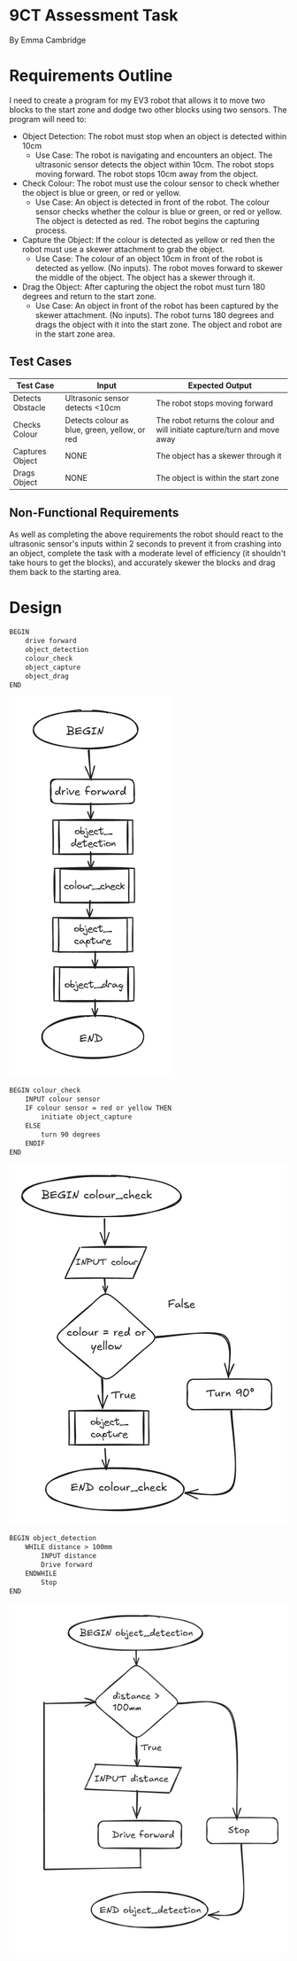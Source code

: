 # 9CT Assessment Task
By Emma Cambridge  
# Requirements Outline
I need to create a program for my EV3 robot that allows it to move two blocks to the start zone and dodge two other blocks using two sensors. The program will need to:
- Object Detection: The robot must stop when an object is detected within 10cm
    - Use Case: The robot is navigating and encounters an object. The ultrasonic sensor detects the object within 10cm. The robot stops moving forward. The robot stops 10cm away from the object.
- Check Colour: The robot must use the colour sensor to check whether the object is blue or green, or red or yellow.
    - Use Case: An object is detected in front of the robot. The colour sensor checks whether the colour is blue or green, or red or yellow. The object is detected as red. The robot begins the capturing process.
- Capture the Object: If the colour is detected as yellow or red then the robot must use a skewer attachment to grab the object.
    - Use Case: The colour of an object 10cm in front of the robot is detected as yellow. (No inputs). The robot moves forward to skewer the middle of the object. The object has a skewer through it.
- Drag the Object: After capturing the object the robot must turn 180 degrees and return to the start zone.
    - Use Case: An object in front of the robot has been captured by the skewer attachment. (No inputs). The robot turns 180 degrees and drags the object with it into the start zone. The object and robot are in the start zone area.

## Test Cases
| Test Case | Input     | Expected Output   |
|---------- |---------- |----------------   |
| Detects Obstacle  |  Ultrasonic sensor detects <10cm   |   The robot stops moving forward   |
|  Checks Colour  | Detects colour as blue, green, yellow, or red |  The robot returns the colour and will initiate capture/turn and move away  |
| Captures Object  |  NONE  |  The object has a skewer through it |
| Drags Object | NONE | The object is within the start zone | 

## Non-Functional Requirements
As well as completing the above requirements the robot should react to the ultrasonic sensor's inputs within 2 seconds to prevent it from crashing into an object, complete the task with a moderate level of efficiency (it shouldn't take hours to get the blocks), and accurately skewer the blocks and drag them back to the starting area. 


# Design
~~~
BEGIN
    drive forward
    object_detection
    colour_check
    object_capture
    object_drag 
END
~~~
![Mainline Routine Flowchart](mainline_routine.png "Mainline Routine")
~~~
BEGIN colour_check
    INPUT colour sensor
    IF colour sensor = red or yellow THEN
        initiate object_capture
    ELSE
        turn 90 degrees
    ENDIF
END
~~~
![Colour Check Flowchart](colour_check.png "Colour Check")
~~~
BEGIN object_detection
    WHILE distance > 100mm
        INPUT distance
        Drive forward
    ENDWHILE
        Stop
END
~~~

![Object Detection Flowchart](object_det.png "Object Detection")